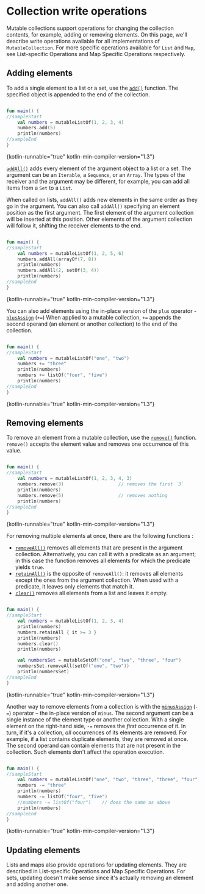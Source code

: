 # Collection write operations

Mutable collections support operations for changing the collection contents, for example, adding or removing elements.
On this page, we'll describe write operations available for all implementations of `MutableCollection`.
For more specific operations available for `List` and `Map`, see List-specific Operations and Map Specific Operations respectively.

## Adding elements

To add a single element to a list or a set, use the [`add()`](https://kotlinlang.org/api/latest/jvm/stdlib/kotlin.collections/-mutable-list/add.html) function. The specified object is appended to the end of the collection.

```kotlin

fun main() {
//sampleStart
    val numbers = mutableListOf(1, 2, 3, 4)
    numbers.add(5)
    println(numbers)
//sampleEnd
}
```
{kotlin-runnable="true" kotlin-min-compiler-version="1.3"}

[`addAll()`](https://kotlinlang.org/api/latest/jvm/stdlib/kotlin.collections/add-all.html) adds every element of the argument object to a list or a set. The argument can be an `Iterable`, a `Sequence`, or an `Array`.
The types of the receiver and the argument may be different, for example, you can add all items from a `Set` to a `List`.

When called on lists, `addAll()` adds new elements in the same order as they go in the argument.
You can also call `addAll()` specifying an element position as the first argument.
The first element of the argument collection will be inserted at this position.
Other elements of the argument collection will follow it, shifting the receiver elements to the end. 

```kotlin

fun main() {
//sampleStart
    val numbers = mutableListOf(1, 2, 5, 6)
    numbers.addAll(arrayOf(7, 8))
    println(numbers)
    numbers.addAll(2, setOf(3, 4))
    println(numbers)
//sampleEnd
}
```
{kotlin-runnable="true" kotlin-min-compiler-version="1.3"}

You can also add elements using the in-place version of the `plus` operator - [`plusAssign`](https://kotlinlang.org/api/latest/jvm/stdlib/kotlin.collections/plus-assign.html) (`+=`)
 When applied to a mutable collection, `+=` appends the second operand (an element or another collection) to the end of the collection.

```kotlin

fun main() {
//sampleStart
    val numbers = mutableListOf("one", "two")
    numbers += "three"
    println(numbers)
    numbers += listOf("four", "five")    
    println(numbers)
//sampleEnd
}
```
{kotlin-runnable="true" kotlin-min-compiler-version="1.3"}

## Removing elements

To remove an element from a mutable collection, use the [`remove()`](https://kotlinlang.org/api/latest/jvm/stdlib/kotlin.collections/remove.html) function.
`remove()` accepts the element value and removes one occurrence of this value. 

```kotlin

fun main() {
//sampleStart
    val numbers = mutableListOf(1, 2, 3, 4, 3)
    numbers.remove(3)                    // removes the first `3`
    println(numbers)
    numbers.remove(5)                    // removes nothing
    println(numbers)
//sampleEnd
}
```
{kotlin-runnable="true" kotlin-min-compiler-version="1.3"}

For removing multiple elements at once, there are the following functions :

* [`removeAll()`](https://kotlinlang.org/api/latest/jvm/stdlib/kotlin.collections/remove-all.html) removes all elements that are present in the argument collection.
   Alternatively, you can call it with a predicate as an argument; in this case the function removes all elements for which the predicate yields `true`.
* [`retainAll()`](https://kotlinlang.org/api/latest/jvm/stdlib/kotlin.collections/retain-all.html) is the opposite of `removeAll()`: it removes all elements except the ones from the argument collection.
   When used with a predicate, it leaves only elements that match it.
* [`clear()`](https://kotlinlang.org/api/latest/jvm/stdlib/kotlin.collections/-mutable-list/clear.html) removes all elements from a list and leaves it empty.

```kotlin

fun main() {
//sampleStart
    val numbers = mutableListOf(1, 2, 3, 4)
    println(numbers)
    numbers.retainAll { it >= 3 }
    println(numbers)
    numbers.clear()
    println(numbers)

    val numbersSet = mutableSetOf("one", "two", "three", "four")
    numbersSet.removeAll(setOf("one", "two"))
    println(numbersSet)
//sampleEnd
}
```
{kotlin-runnable="true" kotlin-min-compiler-version="1.3"}

Another way to remove elements from a collection is with the [`minusAssign`](https://kotlinlang.org/api/latest/jvm/stdlib/kotlin.collections/minus-assign.html) (`-=`) operator – the in-place version of `minus`. 
The second argument can be a single instance of the element type or another collection.
With a single element on the right-hand side, `-=` removes the _first_ occurrence of it.
In turn, if it's a collection, _all_ occurrences of its elements are removed.
For example, if a list contains duplicate elements, they are removed at once.
The second operand can contain elements that are not present in the collection. Such elements don't affect the operation execution.


```kotlin

fun main() {
//sampleStart
    val numbers = mutableListOf("one", "two", "three", "three", "four")
    numbers -= "three"
    println(numbers)
    numbers -= listOf("four", "five")    
    //numbers -= listOf("four")    // does the same as above
    println(numbers)    
//sampleEnd
}
```
{kotlin-runnable="true" kotlin-min-compiler-version="1.3"}

## Updating elements

Lists and maps also provide operations for updating elements.
They are described in List-specific Operations and Map Specific Operations.
For sets, updating doesn't make sense since it's actually removing an element and adding another one.

